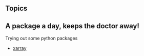 ## Topics

## A package a day, keeps the doctor away!
Trying out some python packages
* [xarray](packages/xarray.ipynb)